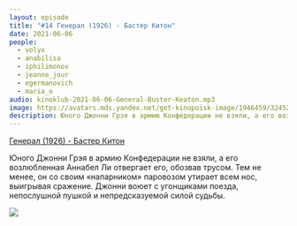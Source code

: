 ```yaml
---
layout: episode
title: "#14 Генерал (1926) - Бастер Китон"
date: 2021-06-06
people:
  - volyx
  - anabilisa
  - iphilimonov
  - jeanne_jour
  - egermanovich
  - maria_o
audio: kinoklub-2021-06-06-General-Buster-Keaton.mp3
image: https://avatars.mds.yandex.net/get-kinopoisk-image/1946459/3245237d-02bf-4f30-9522-196ff3b2d277/600x
description: Юного Джонни Грэя в армию Конфедерации не взяли, а его возлюбленная Аннабел Ли отвергает его, обозвав трусом. Тем не менее, он со своим «напарником» паровозом утирает всем нос, выигрывая сражение. Джонни воюет с угонщиками поезда, непослушной пушкой и непредсказуемой силой судьбы.
---
```


[Генерал (1926) - Бастер Китон](https://www.kinopoisk.ru/film/415/)

Юного Джонни Грэя в армию Конфедерации не взяли, а его возлюбленная Аннабел Ли отвергает его, обозвав трусом. Тем не менее, он со своим «напарником» паровозом утирает всем нос, выигрывая сражение. Джонни воюет с угонщиками поезда, непослушной пушкой и непредсказуемой силой судьбы.

![](https://avatars.mds.yandex.net/get-kinopoisk-image/1946459/3245237d-02bf-4f30-9522-196ff3b2d277/600x)
